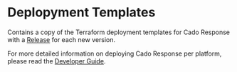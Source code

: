 # Deplopyment Templates

Contains a copy of the Terraform deployment templates for Cado Response with a [Release](https://github.com/cado-security/Deployment-Templates/releases) for each new version.

For more detailed information on deploying Cado Response per platform, please read the [Developer Guide](https://docs.cadosecurity.com/cado-response/deploy/intro).
